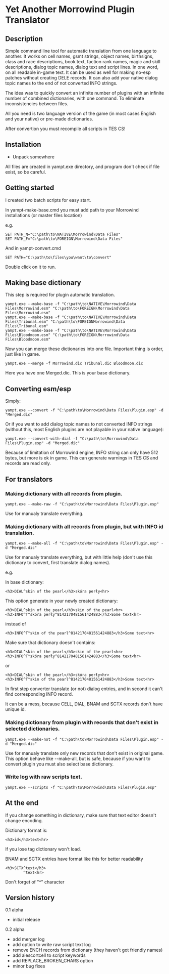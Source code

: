 # Yet Another Morrowind Plugin Translator

## Description

Simple command line tool for automatic translation from one language to another. It works on cell names, gsmt strings, object names, birthsigns, class and race descriptions, book text, faction rank names, magic and skill descriptions, dialog topic names, dialog text and script lines. In one word, on all readable in-game text. It can be used as well for making no-esp patches without creating DELE records. It can also add your native dialog topic names to the end of not converted INFO strings.

The idea was to quickly convert an infinite number of plugins with an infinite number of combined dictionaries, with one command. To eliminate inconsistencies between files.

All you need is two language version of the game (in most cases English and your native) or pre-made dictionaries.

After convertion you must recompile all scripts in TES CS!

## Installation

- Unpack somewhere

All files are created in yampt.exe directory, and program don't check if file exist, so be careful.

## Getting started

I created two batch scripts for easy start.

In yampt-make-base.cmd you must add path to your Morrowind installations (or master files location)

e.g.
```
SET PATH_N="C:\path\to\NATIVE\Morrowind\Data Files"
SET PATH_F="C:\path\to\FOREIGN\Morrowind\Data Files"
```
And in yampt-convert.cmd
```
SET PATH="C:\path\to\files\you\want\to\convert"
```
Double click on it to run.

## Making base dictionary

This step is required for plugin automatic translation.
```
yampt.exe --make-base -f "C:\path\to\NATIVE\Morrowind\Data Files\Morrowind.esm" "C:\path\to\FOREIGN\Morrowind\Data Files\Morrowind.esm"
yampt.exe --make-base -f "C:\path\to\NATIVE\Morrowind\Data Files\Tribunal.esm" "C:\path\to\FOREIGNMorrowind\Data Files\Tribunal.esm"
yampt.exe --make-base -f "C:\path\to\NATIVE\Morrowind\Data Files\Bloodmoon.esm" "C:\path\to\FOREIGN\Morrowind\Data Files\Bloodmoon.esm"
```
Now you can merge these dictionaries into one file. Important thing is order, just like in game.
```
yampt.exe --merge -f Morrowind.dic Tribunal.dic Bloodmoon.dic
```
Here you have one Merged.dic. This is your base dictionary.

## Converting esm/esp

Simply:
```
yampt.exe --convert -f "C:\path\to\Morrowind\Data Files\Plugin.esp" -d "Merged.dic"
```
Or if you want to add dialog topic names to not converted INFO strings (without this, most English plugins are not playable in your native language):
```
yampt.exe --convert-with-dial -f "C:\path\to\Morrowind\Data Files\Plugin.esp" -d "Merged.dic"
```
Because of limitation of Morrowind engine, INFO string can only have 512 bytes, but more is ok in game. This can generate warnings in TES CS and records are read only.

## For translators

### Making dictionary with all records from plugin.
```
yampt.exe --make-raw -f "C:\path\to\Morrowind\Data Files\Plugin.esp"
```
Use for manualy translate everything.

### Making dictionary with all records from plugin, but with INFO id translation.
```
yampt.exe --make-all -f "C:\path\to\Morrowind\Data Files\Plugin.esp" -d "Merged.dic"
```
Use for manualy translate everything, but with little help (don't use this dictionary to convert, first translate dialog names).

e.g.

In base dictionary:
```
<h3>DIAL^skin of the pearl</h3>skóra perły<hr>
```
This option generate in your newly created dictionary:
```
<h3>DIAL^skin of the pearl</h3>skin of the pearl<hr>
<h3>INFO^T^skóra perły^8142170481561424883</h3>Some text<hr>
```
instead of
```
<h3>INFO^T^skin of the pearl^8142170481561424883</h3>Some text<hr>
```
Make sure that dictionary doesn't contains:
```
<h3>DIAL^skin of the pearl</h3>skin of the pearl<hr>
<h3>INFO^T^skóra perły^8142170481561424883</h3>Some text<hr>
```
or
```
<h3>DIAL^skin of the pearl</h3>skóra perły<hr>
<h3>INFO^T^skin of the pearl^8142170481561424883</h3>Some text<hr>
```
In first step converter translate (or not) dialog entries, and in second it can't find corresponding INFO record.

It can be a mess, because CELL, DIAL, BNAM and SCTX records don't have unique id.

### Making dictionary from plugin with records that don't exist in selected dictionaries.
```
yampt.exe --make-not -f "C:\path\to\Morrowind\Data Files\Plugin.esp" -d "Merged.dic"
```
Use for manualy translate only new records that don't exist in original game.
This option behave like --make-all, but is safe, because if you want to convert plugin you must also select base dictionary.

### Write log with raw scripts text.
```
yampt.exe --scripts -f "C:\path\to\Morrowind\Data Files\Plugin.esp"
```
## At the end

If you change something in dictionary, make sure that text editor doesn't change encoding.

Dictionary format is:
```
<h3>id</h3>text<hr>
```
If you lose tag dictionary won't load.

BNAM and SCTX entries have format like this for better readability
```
<h3>SCTX^text</h3>
        ^text<hr>
```
Don't forget of "^" character

## Version history

0.1 alpha
- initial release

0.2 alpha
- add merger log
- add option to write raw script text log
- remove ENCH records from dictionary (they haven't got friendly names)
- add aiescortcell to script keywords
- add REPLACE_BROKEN_CHARS option
- minor bug fixes

